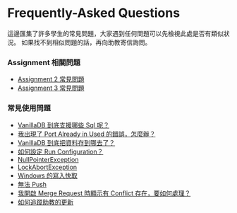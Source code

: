 # Frequently-Asked Questions

這邊匯集了許多學生的常見問題，大家遇到任何問題可以先檢視此處是否有類似狀況。
如果找不到相似問題的話，再向助教寄信詢問。

### Assignment 相關問題

- [Assignment 2 常見問題][12]
- [Assignment 3 常見問題][13]

### 常見使用問題
- [VanillaDB 到底支援哪些 Sql 呢？][6]
- [我出現了 Port Already in Used 的錯誤，怎麼辦？][1]
- [VanillaDB 到底把資料存到哪去了？][2]
- [如何設定 Run Configuration？][3]
- [NullPointerException][4]
- [LockAbortException][7]
- [Windows 的寫入快取][5]
- [無法 Push][8]
- [我開啟 Merge Request 時顯示有 Conflict 存在，要如何處理？][9]
- [如何追蹤助教的更新][11]

[1]: Port_Already_In_Use.md
[2]: The_Location_of_Database_Files.md
[3]: Run_Configurations.md
[4]: Null_Pointer_Exception_in_VanillaDB.md
[5]: Windows_Disk_Write_Cache.md
[6]: Vanilladb_Sql.md
[7]: Lock_Abort_Exception_in_Benchmark.md
[8]: Cannot_Push.md
[9]: Merge_Conflict.md
[11]: Follow_Updates.md
[12]: Assignment2.md
[13]: Assignment3.md